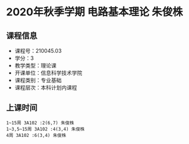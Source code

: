 # 2020年秋季学期 电路基本理论 朱俊株






## 课程信息

- 课程号：210045.03
- 学分：3
- 教学类型：理论课
- 开课单位：信息科学技术学院
- 课程类别：专业基础
- 课程层次：本科计划内课程

## 上课时间

```
1~15周 3A102 :2(6,7) 朱俊株
1~3,5~15周 3A102 :4(3,4) 朱俊株
4周 3A102 :6(3,4) 朱俊株
```

